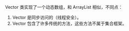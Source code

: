 Vector 类实现了一个动态数组，和 ArrayList 相似，不同点：  
1. Vector 是同步访问的（线程安全）。
2. Vector 包含了许多传统的方法，这些方法不属于集合框架。  
  
